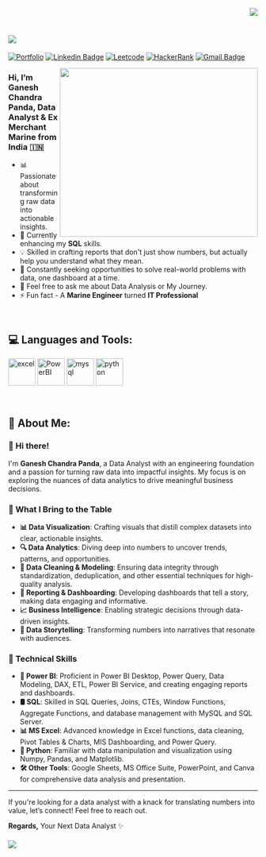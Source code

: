 <!-- GitHub Profile Visitors Counter -->
<p align="right">
    <!-- Profile Visitors Badge -->
    <img src="https://komarev.com/ghpvc/?username=ganesh-chandra-panda&label=Profile+Visitors‎&style=for-the-badge&abbreviated=true&color=blueviolet">
</p>

<!-- Profile Header with Typing Animation -->
<h1>
    <!-- Typing Animation for Profile Greeting -->
    <img src="https://readme-typing-svg.herokuapp.com/?font=Righteous&size=30&width=500&height=60&duration=5000&lines=नमस्ते+(Namaste)+🙏🏽;+I'm+Ganesh+Chandra+Panda+👋🏽;Nice+to+meet+you!+🤝🏽" />
</h1>

<!-- Social Media Buttons (Links Removed as Per Request) -->
[![Portfolio](https://img.shields.io/badge/Portfolio-255E63?style=for-the-badge&logo=About.me&logoColor=white)](#) 
[![Linkedin Badge](https://img.shields.io/badge/LinkedIn-0077B5?style=for-the-badge&logo=linkedin&logoColor=white)](#) 
[![Leetcode](https://img.shields.io/badge/-LeetCode-FFA116?style=for-the-badge&logo=LeetCode&logoColor=black)](#) 
[![HackerRank](https://img.shields.io/badge/-Hackerrank-00883A?style=for-the-badge&logo=HackerRank&logoColor=white)](#) 
[![Gmail Badge](https://img.shields.io/badge/Gmail-D14836?style=for-the-badge&logo=gmail&logoColor=white)](#)

<!-- Right-Aligned Animated Image -->
<img align="right" src="https://github.com/Pravesh-Agarwal/Pravesh-Agarwal/blob/main/assets/data-science-giphy.gif" width="400" height="340">

<!-- Brief Introduction Section -->
<h3>
Hi, I’m Ganesh Chandra Panda, Data Analyst & Ex Merchant Marine from India 🇮🇳
</h3>

<!-- Key Points About the Profile -->
- 📊 Passionate about transforming raw data into actionable insights.
- 🌱 Currently enhancing my **SQL** skills.
- 💡 Skilled in crafting reports that don't just show numbers, but actually help you understand what they mean.
- 🚀 Constantly seeking opportunities to solve real-world problems with data, one dashboard at a time.
- 💬 Feel free to ask me about Data Analysis or My Journey.
- ⚡ Fun fact - A **Marine Engineer** turned **IT Professional**

<br>

<!-- Tools and Technologies Section -->
## 💻 Languages and Tools:

<p>
    <a>
        <!-- Excel Icon -->
        <img src="https://img.icons8.com/?size=100&id=117561&format=png&color=000000" alt="excel" width="55" height="55"/>
    </a>  
    <a>
        <!-- Power BI Icon -->
        <img src="https://img.icons8.com/?size=100&id=qYfwpsRXEcpc&format=png&color=000000" alt="PowerBI" width="55" height="55"/>
    </a> 
    <a>
        <!-- MySQL Icon -->
        <img src="https://img.icons8.com/?size=100&id=hYoELNwniGhi&format=png&color=000000" alt="mysql" width="55" height="55"/>
    </a>
    <a>
        <!-- Python Icon -->
        <img src="https://img.icons8.com/?size=100&id=13441&format=png&color=000000" alt="python" width="55" height="55"/>
    </a>  
</p>

<br>

<!-- About Me Section -->
## 👦 About Me:
### 👋 Hi there!

I'm **Ganesh Chandra Panda**, a Data Analyst with an engineering foundation and a passion for turning raw data into impactful insights. My focus is on exploring the nuances of data analytics to drive meaningful business decisions.

### 🌟 What I Bring to the Table

- **📊 Data Visualization**: Crafting visuals that distill complex datasets into clear, actionable insights.
- **🔍 Data Analytics**: Diving deep into numbers to uncover trends, patterns, and opportunities.
- **🧼 Data Cleaning & Modeling**: Ensuring data integrity through standardization, deduplication, and other essential techniques for high-quality analysis.
- **📝 Reporting & Dashboarding**: Developing dashboards that tell a story, making data engaging and informative.
- **📈 Business Intelligence**: Enabling strategic decisions through data-driven insights.
- **📖 Data Storytelling**: Transforming numbers into narratives that resonate with audiences.

### 📍 Technical Skills

- **📐 Power BI**: Proficient in Power BI Desktop, Power Query, Data Modeling, DAX, ETL, Power BI Service, and creating engaging reports and dashboards.
- **🛢️ SQL**: Skilled in SQL Queries, Joins, CTEs, Window Functions, Aggregate Functions, and database management with MySQL and SQL Server.
- **📊 MS Excel**: Advanced knowledge in Excel functions, data cleaning, Pivot Tables & Charts, MIS Dashboarding, and Power Query.
- **🐍 Python**: Familiar with data manipulation and visualization using Numpy, Pandas, and Matplotlib.
- **🛠️ Other Tools**: Google Sheets, MS Office Suite, PowerPoint, and Canva for comprehensive data analysis and presentation.

---

<!-- Closing Section -->
If you're looking for a data analyst with a knack for translating numbers into value, let’s connect! Feel free to reach out.

**Regards,**
Your Next Data Analyst ✨

<!-- Typing Animation for Closing -->
<h5>
    <img src="https://readme-typing-svg.herokuapp.com/?font=Righteous&size=25&v=true&height=60&duration=5500&lines=Thanks+For+Stopping+By!+✌🏽;+Have+a+Nice+Day!+✨;" />
</h5>
